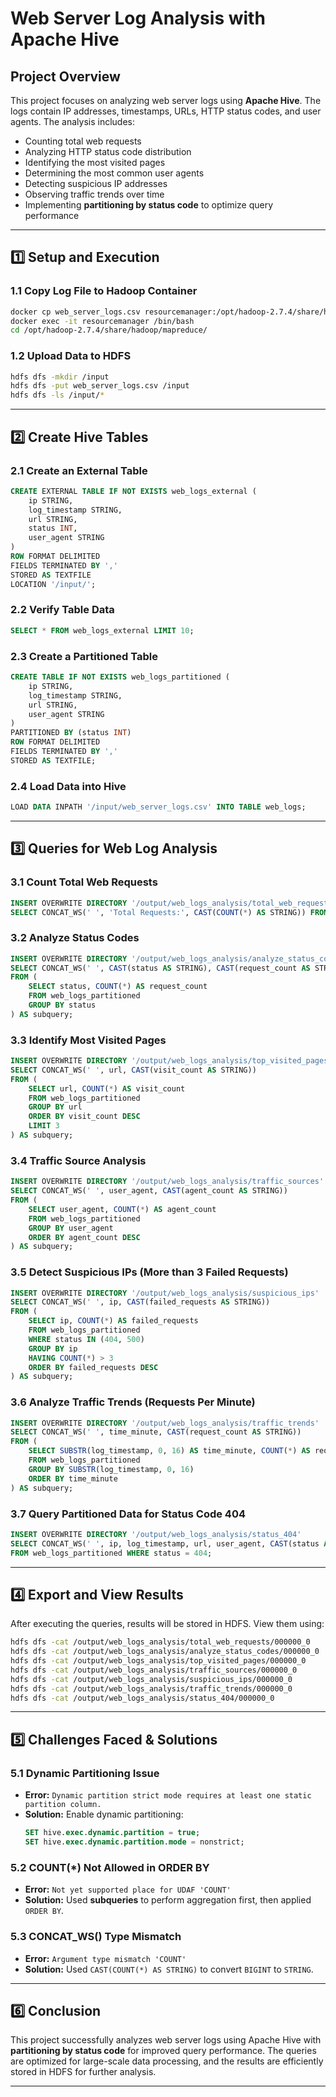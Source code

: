# **Web Server Log Analysis with Apache Hive**

## **Project Overview**
This project focuses on analyzing web server logs using **Apache Hive**. The logs contain IP addresses, timestamps, URLs, HTTP status codes, and user agents. The analysis includes:

- Counting total web requests
- Analyzing HTTP status code distribution
- Identifying the most visited pages
- Determining the most common user agents
- Detecting suspicious IP addresses
- Observing traffic trends over time
- Implementing **partitioning by status code** to optimize query performance

---

## **1️⃣ Setup and Execution**

### **1.1 Copy Log File to Hadoop Container**
```bash
docker cp web_server_logs.csv resourcemanager:/opt/hadoop-2.7.4/share/hadoop/mapreduce/
docker exec -it resourcemanager /bin/bash
cd /opt/hadoop-2.7.4/share/hadoop/mapreduce/
```

### **1.2 Upload Data to HDFS**
```bash
hdfs dfs -mkdir /input
hdfs dfs -put web_server_logs.csv /input
hdfs dfs -ls /input/*
```

---

## **2️⃣ Create Hive Tables**

### **2.1 Create an External Table**
```sql
CREATE EXTERNAL TABLE IF NOT EXISTS web_logs_external (
    ip STRING,
    log_timestamp STRING,
    url STRING,
    status INT,
    user_agent STRING
)
ROW FORMAT DELIMITED
FIELDS TERMINATED BY ','
STORED AS TEXTFILE
LOCATION '/input/';
```

### **2.2 Verify Table Data**
```sql
SELECT * FROM web_logs_external LIMIT 10;
```

### **2.3 Create a Partitioned Table**
```sql
CREATE TABLE IF NOT EXISTS web_logs_partitioned (
    ip STRING,
    log_timestamp STRING,
    url STRING,
    user_agent STRING
)
PARTITIONED BY (status INT)
ROW FORMAT DELIMITED
FIELDS TERMINATED BY ','
STORED AS TEXTFILE;
```

### **2.4 Load Data into Hive**
```sql
LOAD DATA INPATH '/input/web_server_logs.csv' INTO TABLE web_logs;
```

---

## **3️⃣ Queries for Web Log Analysis**

### **3.1 Count Total Web Requests**
```sql
INSERT OVERWRITE DIRECTORY '/output/web_logs_analysis/total_web_requests'
SELECT CONCAT_WS(' ', 'Total Requests:', CAST(COUNT(*) AS STRING)) FROM web_logs_partitioned;
```

### **3.2 Analyze Status Codes**
```sql
INSERT OVERWRITE DIRECTORY '/output/web_logs_analysis/analyze_status_codes'
SELECT CONCAT_WS(' ', CAST(status AS STRING), CAST(request_count AS STRING))
FROM (
    SELECT status, COUNT(*) AS request_count
    FROM web_logs_partitioned
    GROUP BY status
) AS subquery;
```

### **3.3 Identify Most Visited Pages**
```sql
INSERT OVERWRITE DIRECTORY '/output/web_logs_analysis/top_visited_pages'
SELECT CONCAT_WS(' ', url, CAST(visit_count AS STRING))
FROM (
    SELECT url, COUNT(*) AS visit_count
    FROM web_logs_partitioned
    GROUP BY url
    ORDER BY visit_count DESC
    LIMIT 3
) AS subquery;
```

### **3.4 Traffic Source Analysis**
```sql
INSERT OVERWRITE DIRECTORY '/output/web_logs_analysis/traffic_sources'
SELECT CONCAT_WS(' ', user_agent, CAST(agent_count AS STRING))
FROM (
    SELECT user_agent, COUNT(*) AS agent_count
    FROM web_logs_partitioned
    GROUP BY user_agent
    ORDER BY agent_count DESC
) AS subquery;
```

### **3.5 Detect Suspicious IPs (More than 3 Failed Requests)**
```sql
INSERT OVERWRITE DIRECTORY '/output/web_logs_analysis/suspicious_ips'
SELECT CONCAT_WS(' ', ip, CAST(failed_requests AS STRING))
FROM (
    SELECT ip, COUNT(*) AS failed_requests
    FROM web_logs_partitioned
    WHERE status IN (404, 500)
    GROUP BY ip
    HAVING COUNT(*) > 3
    ORDER BY failed_requests DESC
) AS subquery;
```

### **3.6 Analyze Traffic Trends (Requests Per Minute)**
```sql
INSERT OVERWRITE DIRECTORY '/output/web_logs_analysis/traffic_trends'
SELECT CONCAT_WS(' ', time_minute, CAST(request_count AS STRING))
FROM (
    SELECT SUBSTR(log_timestamp, 0, 16) AS time_minute, COUNT(*) AS request_count
    FROM web_logs_partitioned
    GROUP BY SUBSTR(log_timestamp, 0, 16)
    ORDER BY time_minute
) AS subquery;
```

### **3.7 Query Partitioned Data for Status Code 404**
```sql
INSERT OVERWRITE DIRECTORY '/output/web_logs_analysis/status_404'
SELECT CONCAT_WS(' ', ip, log_timestamp, url, user_agent, CAST(status AS STRING))
FROM web_logs_partitioned WHERE status = 404;
```

---

## **4️⃣ Export and View Results**
After executing the queries, results will be stored in HDFS. View them using:

```bash
hdfs dfs -cat /output/web_logs_analysis/total_web_requests/000000_0
hdfs dfs -cat /output/web_logs_analysis/analyze_status_codes/000000_0
hdfs dfs -cat /output/web_logs_analysis/top_visited_pages/000000_0
hdfs dfs -cat /output/web_logs_analysis/traffic_sources/000000_0
hdfs dfs -cat /output/web_logs_analysis/suspicious_ips/000000_0
hdfs dfs -cat /output/web_logs_analysis/traffic_trends/000000_0
hdfs dfs -cat /output/web_logs_analysis/status_404/000000_0
```

---

## **5️⃣ Challenges Faced & Solutions**
### **5.1 Dynamic Partitioning Issue**
- **Error:** `Dynamic partition strict mode requires at least one static partition column.`
- **Solution:** Enable dynamic partitioning:
  ```sql
  SET hive.exec.dynamic.partition = true;
  SET hive.exec.dynamic.partition.mode = nonstrict;
  ```

### **5.2 COUNT(*) Not Allowed in ORDER BY**
- **Error:** `Not yet supported place for UDAF 'COUNT'`
- **Solution:** Used **subqueries** to perform aggregation first, then applied `ORDER BY`.

### **5.3 CONCAT_WS() Type Mismatch**
- **Error:** `Argument type mismatch 'COUNT'`
- **Solution:** Used `CAST(COUNT(*) AS STRING)` to convert `BIGINT` to `STRING`.

---

## **6️⃣ Conclusion**
This project successfully analyzes web server logs using Apache Hive with **partitioning by status code** for improved query performance. The queries are optimized for large-scale data processing, and the results are efficiently stored in HDFS for further analysis.

---
